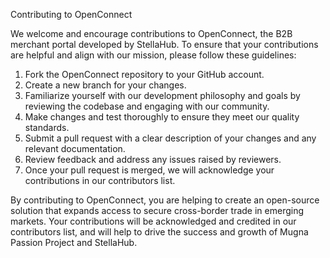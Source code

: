 Contributing to OpenConnect

We welcome and encourage contributions to OpenConnect, the B2B merchant portal developed by StellaHub. To ensure that your contributions are helpful and align with our mission, please follow these guidelines:

1. Fork the OpenConnect repository to your GitHub account.
2. Create a new branch for your changes.
3. Familiarize yourself with our development philosophy and goals by reviewing the codebase and engaging with our community.
4. Make changes and test thoroughly to ensure they meet our quality standards.
5. Submit a pull request with a clear description of your changes and any relevant documentation.
6. Review feedback and address any issues raised by reviewers.
7. Once your pull request is merged, we will acknowledge your contributions in our contributors list.

By contributing to OpenConnect, you are helping to create an open-source solution that expands access to secure cross-border trade in emerging markets. Your contributions will be acknowledged and credited in our contributors list, and will help to drive the success and growth of Mugna Passion Project and StellaHub.
